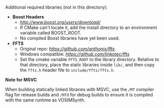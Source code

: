 Additional required libraries (not in this directory):
- **Boost Headers**
  - *http://www.boost.org/users/download/*
  - If CMake can't locate it, add the install directory to an environment variable called BOOST_ROOT.
  - No compiled Boost libraries have yet been used.
- **FFTS**
  - Original repo: *https://github.com/anthonix/ffts*
  - Windows compatible: *https://github.com/linkotec/ffts*
  - Set the cmake variable `FFTS_ROOT` to the library directory. Relative
    to that directory, place the static libraries inside `lib/`, and then
    copy the `ffts.h` header file to `include/ffts/ffts.h`.

**Note for MSVC**

When building statically linked libraries with MSVC, use the `/MT` compiler flag for release builds and `/MTd` for debug builds to ensure it is compiled with the same runtime as VOSIMSynth.
